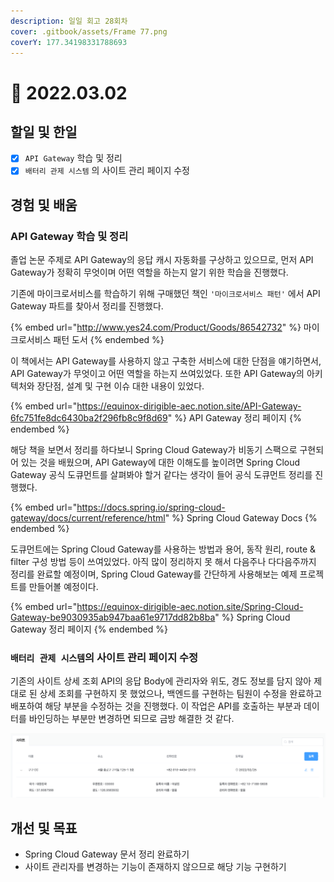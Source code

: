 ```yaml
---
description: 일일 회고 28회차
cover: .gitbook/assets/Frame 77.png
coverY: 177.34198331788693
---
```


# 🥱 2022.03.02

## 할일 및 한일

* [x] `API Gateway` 학습 및 정리
* [x] `배터리 관제 시스템` 의 사이트 관리 페이지 수정

## 경험 및 배움

### API Gateway 학습 및 정리

졸업 논문 주제로 API Gateway의 응답 캐시 자동화를 구상하고 있으므로, 먼저 API Gateway가 정확히 무엇이며 어떤 역할을 하는지 알기 위한 학습을 진행했다.

기존에 마이크로서비스를 학습하기 위해 구매했던 책인 `'마이크로서비스 패턴'` 에서 API Gateway 파트를 찾아서 정리를 진행했다.



{% embed url="http://www.yes24.com/Product/Goods/86542732" %}
마이크로서비스 패턴 도서
{% endembed %}



이 책에서는 API Gateway를 사용하지 않고 구축한 서비스에 대한 단점을 얘기하면서, API Gateway가 무엇이고 어떤 역할을 하는지 쓰여있었다. 또한 API Gateway의 아키텍처와 장단점, 설계 및 구현 이슈 대한 내용이 있었다.



{% embed url="https://equinox-dirigible-aec.notion.site/API-Gateway-6fc751fe8dc6430ba2f296fb8c9f8d69" %}
API Gateway 정리 페이지
{% endembed %}



해당 책을 보면서 정리를 하다보니 Spring Cloud Gateway가 비동기 스팩으로 구현되어 있는 것을 배웠으며, API Gateway에 대한 이해도를 높이려면 Spring Cloud Gateway 공식 도큐먼트를 살펴봐야 할거 같다는 생각이 들어 공식 도큐먼트 정리를 진행했다.



{% embed url="https://docs.spring.io/spring-cloud-gateway/docs/current/reference/html" %}
Spring Cloud Gateway Docs
{% endembed %}



도큐먼트에는 Spring Cloud Gateway를 사용하는 방법과 용어, 동작 원리, route & filter 구성 방법 등이 쓰여있었다. 아직 많이 정리하지 못 해서 다음주나 다다음주까지 정리를 완료할 예정이며, Spring Cloud Gateway를 간단하게 사용해보는 예제 프로젝트를 만들어볼 예정이다.



{% embed url="https://equinox-dirigible-aec.notion.site/Spring-Cloud-Gateway-be9030935ab947baa61e9717dd82b8ba" %}
Spring Cloud Gateway 정리 페이지
{% endembed %}



### `배터리 관제 시스템`의 사이트 관리 페이지 수정

기존의 사이트 상세 조회 API의 응답 Body에 관리자와 위도, 경도 정보를 담지 않아 제대로 된 상세 조회를 구현하지 못 했었으나, 백엔드를 구현하는 팀원이 수정을 완료하고 배포하여 해당 부분을 수정하는 것을 진행했다. 이 작업은 API를 호출하는 부분과 데이터를 바인딩하는 부분만 변경하면 되므로 금방 해결한 것 같다.



![사이트 상세 조회 기능](<.gitbook/assets/image (4).png>)



## 개선 및 목표

* Spring Cloud Gateway 문서 정리 완료하기
* 사이트 관리자를 변경하는 기능이 존재하지 않으므로 해당 기능 구현하기


